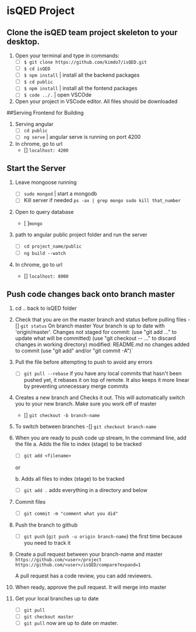 # isQED Project

## Clone the isQED team project skeleton to your desktop.
1. Open your terminal and type in commands:
    * [ ] `$ git clone https://github.com/kimdo7/isQED.git`
    * [ ] `$ cd isQED`  
    * [ ] `$ npm install` | install all the backend packages
    * [ ] `$ cd public`
    * [ ] `$ npm install` | install all the fontend packages
    * [ ] `$ code ../.`   | open VSCOde

2. Open your project in VSCode editor. All files should be downloaded

##Serving Frontend for Building
1. Serving angular
    * [ ] `cd public` 
    * [ ] `ng serve` | angular serve is running on port 4200

2. In chrome, go to url 
    * [] `localhost: 4200`

## Start the Server
1. Leave mongoose running
    * [ ] `sudo mongod` | start a mongodb
    * [ ] Kill server if needed `ps -ax | grep mongo sudo kill that_number`

2. Open to query database
    * [ ]`mongo`

3. path to angular public project folder and run the server
    * [ ] `cd project_name/public `
    * [ ] `ng build --watch`

6. In chrome, go to url 
    * [] `localhost: 8000`

## Push code changes back onto branch master
1. cd .. back to isQED folder
2. Check that you are on the master branch and status  before pulling files
    -[] `git status`
		On branch master
		Your branch is up to date with 'origin/master'.
		Changes not staged for commit:
		(use "git add <file>..." to update what will be committed)
		(use "git checkout -- <file>..." to discard changes in working directory)
		modified: README.md
		no changes added to commit (use "git add" and/or "git commit -A")`

3. Pull the file before attempting to push to avoid any errors
    - [ ] `git pull --rebase` if you have any local commits that hasn't been pushed yet,     it rebases it on top of remote.  It also keeps it more linear by preventing       unnecessary merge commits

4. Creates a new branch and Checks it out. This will automatically switch you to your new branch.  Make sure you work off of master 
    - [] `git checkout -b branch-name` 

5. To switch between branches
    -[] `git checkout branch-name`

6. When you are ready to push code up stream, In the command line, add the file
    a. Adds the file <filename> to index (stage) to be tracked
    - [ ] `git add <filename>` 
    
    or

    b. Adds all files to index (stage) to be tracked
    - [ ] `git add .`  adds everything in a directory and below 

6. Commit files
    - [ ] `git commit -m "comment what you did"`

7. Push the branch to github
    - [ ] `git push`
    (`git push -u origin branch-name`) the first time because you need to track it

8. Create a pull request between your branch-name and master
    `https://github.com/<user>/project`
    `https://github.com/<user>/isQED/compare?expand=1`

    A pull request has a code review, you can add reviewers.

9. When ready, approve the pull request. It will merge into master

10. Get your local branches up to date
    - [ ] `git pull` 
    - [ ] `git checkout master`
    - [ ] `git pull` now are up to date on master.
